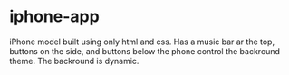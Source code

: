 # iphone-app
 
iPhone model built using only html and css. Has a music bar ar the top, buttons on the side, and buttons below the phone control the backround theme. The backround is dynamic.